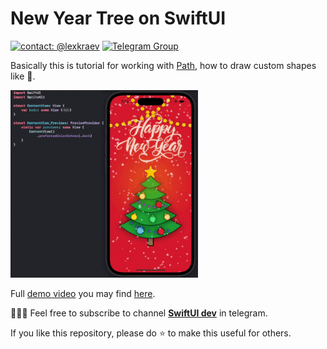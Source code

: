 # New Year Tree on SwiftUI

[![contact: @lexkraev](https://img.shields.io/badge/contact-%40lexkraev-blue.svg?style=flat)](https://t.me/lexkraev)
[![Telegram Group](https://img.shields.io/endpoint?color=neon&style=flat-square&url=https%3A%2F%2Ftg.sumanjay.workers.dev%2Fswiftui_dev)](https://telegram.dog/swiftui_dev)

Basically this is tutorial for working with [Path](https://developer.apple.com/documentation/swiftui/path), how to draw custom shapes like 🎄.

  <p align="left">
  <img src="demo/christmas_eve.gif" alt="" height="300" width="300">
  </p>



Full [demo video](https://t.me/swiftui_dev/221) you may find [here](https://t.me/swiftui_dev/221).

👨🏻‍💻 Feel free to subscribe to channel **[SwiftUI dev](https://t.me/swiftui_dev)** in telegram.

If you like this repository, please do :star: to make this useful for others.
